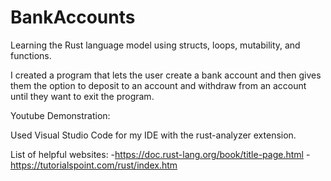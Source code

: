 # BankAccounts
 Learning the Rust language model using structs, loops, mutability, and functions.

 I created a program that lets the user create a bank account and then gives them the option
  to deposit to an account and withdraw from an account until they want to exit the program.

 Youtube Demonstration: 

 Used Visual Studio Code for my IDE with the rust-analyzer extension.

 List of helpful websites: 
 -https://doc.rust-lang.org/book/title-page.html
 -https://tutorialspoint.com/rust/index.htm
